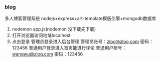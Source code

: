 ### blog
多人博客管理系统
nodejs+express+art-template模版引擎+mongodb数据库
1. nodemon app.js(nodemon 没下载先下载)
2. 打开浏览器访问地址localhost
3. 点击登录 管理员登录进入后台管理 管理员账号：zlog@zlog.com 密码：123456
普通用户登录进入首页能进行评论 普通用户账号：wangwu@zlog.com 密码：123456

